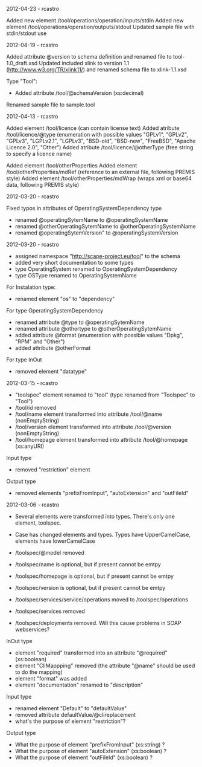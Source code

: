 2012-04-23 - rcastro

Added new element /tool/operations/operation/inputs/stdin
Added new element /tool/operations/operation/outputs/stdout
Updated sample file with stdin/stdout use

2012-04-19 - rcastro

Added attribute @version to schema definition and renamed file to tool-1.0_draft.xsd
Updated included xlink to version 1.1 (http://www.w3.org/TR/xlink11/) and renamed schema file to xlink-1.1.xsd

Type "Tool":
 - Added attribute /tool/@schemaVersion (xs:decimal)

Renamed sample file to sample.tool

2012-04-13 - rcastro

Added element /tool/licence (can contain license text)
Added atribute /tool/licence/@type (enumeration with possible values "GPLv1", "GPLv2", "GPLv3", "LGPLv2.1", "LGPLv3", "BSD-old", "BSD-new", "FreeBSD", "Apache Licence 2.0", "Other")
Added atribute /tool/licence/@otherType (free string to specify a licence name)

Added element /tool/otherProperties
Added element /tool/otherProperties/mdRef (reference to an external file, following PREMIS style)
Added element /tool/otherProperties/mdWrap (wraps xml or base64 data, following PREMIS style)

2012-03-20 - rcastro

Fixed typos in attributes of OperatingSystemDependency type
 - renamed @operatingSytemName to @operatingSystemName
 - renamed @otherOperatingSytemName to @otherOperatingSystemName
 - renamed @operatingSytemVersion" to @operatingSystemVersion

2012-03-20 - rcastro

- assigned namespace "http://scape-project.eu/tool" to the schema 
- added very short documentation to some types
- type OperatingSystem renamed to OperatingSystemDependency
- type OSType renamed to OperatingSystemName

For Instalation type:
- renamed element "os" to "dependency"

For type OperatingSystemDependency
- renamed attribute @type to @operatingSytemName
- renamed attribute @othertype to @otherOperatingSytemName
- added attribute @format (enumeration with possible values "Dpkg", "RPM" and "Other")
- added attribute @otherFormat

For type InOut
 - removed element "datatype"

2012-03-15 - rcastro

- "toolspec" element renamed to "tool" (type renamed from "Toolspec" to "Tool")
- /tool/id removed
- /tool/name element transformed into attribute /tool/@name (nonEmptyString)
- /tool/version element transformed into attribute /tool/@version (nonEmptyString)
- /tool/homepage element transformed into attribute /tool/@homepage (xs:anyURI)

Input type
 - removed "restriction" element

Output type
 - removed elements "prefixFromInput", "autoExtension" and "outFileId"


2012-03-06 - rcastro
- Several elements were transformed into types. There's only one element, toolspec.
- Case has changed elements and types. Types have UpperCamelCase, elements have lowerCamelCase

- /toolspec/@model removed 
- /toolspec/name is optional, but if present cannot be emtpy
- /toolspec/homepage is optional, but if present cannot be emtpy
- /toolspec/version is optional, but if present cannot be emtpy
- /toolspec/services/service/operations moved to /toolspec/operations
- /toolspec/services removed
- /toolspec/deployments removed. Will this cause problems in SOAP webservices?

InOut type
 - element "required" transformed into an attribute "@required" (xs:boolean)
 - element "CliMappping" removed (the attribute "@name" should be used to do the mapping)
 - element "format" was added
 - element "documentation" renamed to "description"

Input type
 - renamed element "Default" to "defaultValue"
 - removed attribute defaultValue/@clireplacement
 - what's the purpose of element "restriction"?

Output type
 - What the purpose of element "prefixFromInput" (xs:string) ?
 - What the purpose of element "autoExtension" (xs:boolean) ?
 - What the purpose of element "outFileId" (xs:boolean) ?

